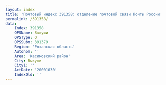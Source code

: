 ```yaml
---
layout: index
title: 'Почтовый индекс 391358: отделение почтовой связи Почты России'
permalink: /391358/
data:
    Index: 391358
    OPSName: Выкуши
    OPSType: О
    OPSSubm: 391379
    Region: 'Рязанская область'
    Autonom: ''
    Area: 'Касимовский район'
    City: Выкуши
    City1: ''
    ActDate: '20001030'
    IndexOld: ''
---
```

